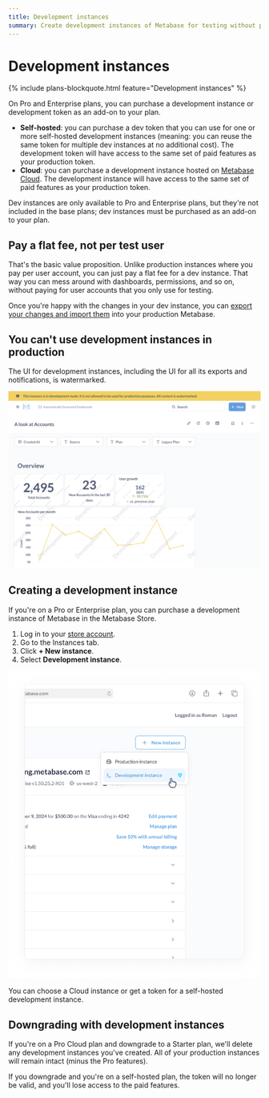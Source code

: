 ```yaml
---
title: Development instances
summary: Create development instances of Metabase for testing without paying per user. Perfect for trying out changes before pushing them to production.
---
```


# Development instances

{% include plans-blockquote.html feature="Development instances" %}

On Pro and Enterprise plans, you can purchase a development instance or development token as an add-on to your plan.

- **Self-hosted**: you can purchase a dev token that you can use for one or more self-hosted development instances (meaning: you can reuse the same token for multiple dev instances at no additional cost). The development token will have access to the same set of paid features as your production token.
- **Cloud**: you can purchase a development instance hosted on [Metabase Cloud](https://www.metabase.com/cloud/). The development instance will have access to the same set of paid features as your production token.

Dev instances are only available to Pro and Enterprise plans, but they're not included in the base plans; dev instances must be purchased as an add-on to your plan.

## Pay a flat fee, not per test user

That's the basic value proposition. Unlike production instances where you pay per user account, you can just pay a flat fee for a dev instance. That way you can mess around with dashboards, permissions, and so on, without paying for user accounts that you only use for testing.

Once you're happy with the changes in your dev instance, you can [export your changes and import them](./serialization.md) into your production Metabase.

## You can't use development instances in production

The UI for development instances, including the UI for all its exports and notifications, is watermarked.

![Watermark banner](./images/watermark-banner.png)

## Creating a development instance

If you're on a Pro or Enterprise plan, you can purchase a development instance of Metabase in the Metabase Store.

1. Log in to your [store account](https://store.metabase.com).
2. Go to the Instances tab.
3. Click **+ New instance**.
4. Select **Development instance**.

![Create development instance](./images/create-development-instance.png)

You can choose a Cloud instance or get a token for a self-hosted development instance.

## Downgrading with development instances

If you're on a Pro Cloud plan and downgrade to a Starter plan, we'll delete any development instances you've created. All of your production instances will remain intact (minus the Pro features).

If you downgrade and you're on a self-hosted plan, the token will no longer be valid, and you'll lose access to the paid features.
